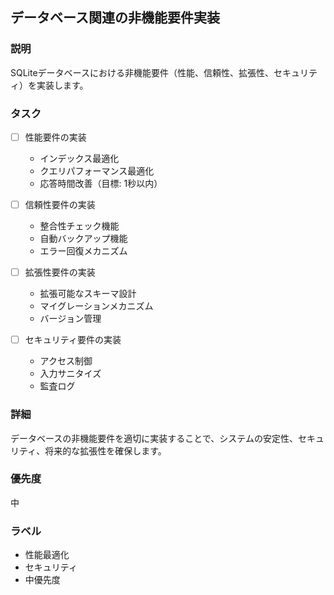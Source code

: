 ## データベース関連の非機能要件実装

### 説明
SQLiteデータベースにおける非機能要件（性能、信頼性、拡張性、セキュリティ）を実装します。

### タスク
- [ ] 性能要件の実装
   - インデックス最適化
   - クエリパフォーマンス最適化
   - 応答時間改善（目標: 1秒以内）

- [ ] 信頼性要件の実装
   - 整合性チェック機能
   - 自動バックアップ機能
   - エラー回復メカニズム

- [ ] 拡張性要件の実装
   - 拡張可能なスキーマ設計
   - マイグレーションメカニズム
   - バージョン管理

- [ ] セキュリティ要件の実装
   - アクセス制御
   - 入力サニタイズ
   - 監査ログ

### 詳細
データベースの非機能要件を適切に実装することで、システムの安定性、セキュリティ、将来的な拡張性を確保します。

### 優先度
中

### ラベル
- 性能最適化
- セキュリティ
- 中優先度